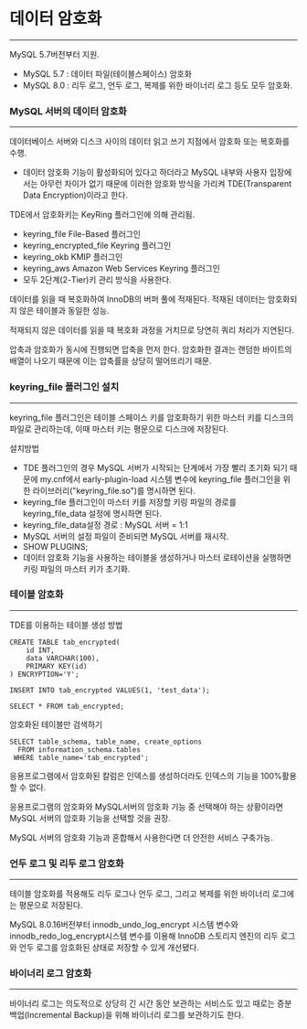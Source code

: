 # 데이터 암호화
---

MySQL 5.7버전부터 지원.

* MySQL 5.7 : 데이터 파일(테이블스페이스) 암호화
* MySQL 8.0 : 리두 로그, 언두 로그, 복제를 위한 바이너리 로그 등도 모두 암호화.

### MySQL 서버의 데이터 암호화
---
데이터베이스 서버와 디스크 사이의 데이터 읽고 쓰기 지점에서 암호화 또는 복호화를 수행.
* 데이터 암호화 기능이 활성화되어 있다고 하더라고 MySQL 내부와 사용자 입장에서는 아무런 차이가 없기 때문에 이러한 암호화 방식을 가리켜 TDE(Transparent Data Encryption)이라고 한다. 

TDE에서 암호화키는 KeyRing 플러그인에 의해 관리됨.
* keyring_file File-Based 플러그인
* keyring_encrypted_file Keyring 플러그인
* keyring_okb KMIP 플러그인
* keyring_aws Amazon Web Services Keyring 플러그인
* 모두 2단계(2-Tier)키 관리 방식을 사용한다. 

데이터를 읽을 때 복호화하여 InnoDB의 버퍼 풀에 적재된다. 적재된 데이터는 암호화되지 않은 테이블과 동일한 성능.

적재되지 않은 데이터를 읽을 때 복호화 과정을 거치므로 당연히 쿼리 처리가 지연된다. 

압축과 암호화가 동시에 진행되면 압축을 먼저 한다. 암호화한 결과는 랜덤한 바이트의 배열이 나오기 때문에 이는 압축률을 상당히 떨어뜨리기 때문.

### keyring_file 플러그인 설치
---
keyring_file 플러그인은 테이블 스페이스 키를 암호화하기 위한 마스터 키를 디스크의 파일로 관리하는데, 이때 마스터 키는 평문으로 디스크에 저장된다. 

설치방법
* TDE 플러그인의 경우 MySQL 서버가 시작되는 단계에서 가장 빨리 초기화 되기 때문에 my.cnf에서 early-plugin-load 시스템 변수에 keyring_file 플러그인을 위한 라이브러리("keyring_file.so")를 명시하면 된다. 
* keyring_file 플러그인이 마스터 키를 저장할 키링 파일의 경로를 keyring_file_data 설정에 명시하면 된다. 
* keyring_file_data설정 경로 : MySQL 서버 = 1:1
* MySQL 서버의 설정 파일이 준비되면 MySQL 서버를 재시작. 
* SHOW PLUGINS;
* 데이터 암호화 기능을 사용하는 테이블을 생성하거나 마스터 로테이션을 실행하면 키링 파일의 마스터 키가 초기화.

### 테이블 암호화
---
TDE를 이용하는 테이블 생성 방법
```MySQL
CREATE TABLE tab_encrypted(
    id INT,
    data VARCHAR(100),
    PRIMARY KEY(id)
) ENCRYPTION='Y';

INSERT INTO tab_encrypted VALUES(1, 'test_data');

SELECT * FROM tab_encrypted;
```

암호화된 테이블만 검색하기
```MySQL
SELECT table_schema, table_name, create_options
  FROM information_schema.tables
 WHERE table_name='tab_encrypted';
 ```

 응용프로그램에서 암호화된 칼럼은 인덱스를 생성하더라도 인덱스의 기능을 100%활용할 수 없다. 

 응용프로그램의 암호화와 MySQL서버의 암호화 기능 중 선택해야 하는 상황이라면 MySQL 서버의 암호화 기능을 선택할 것을 권장.

 MySQL 서버의 암호화 기능과 혼합해서 사용한다면 더 안전한 서비스 구축가능.

 ### 언두 로그 및 리두 로그 암호화
 ---
 테이블 암호화를 적용해도 리두 로그나 언두 로그, 그리고 복제를 위한 바이너리 로그에는 평문으로 저장된다. 

MySQL 8.0.16버전부터 innodb_undo_log_encrypt 시스템 변수와 innodb_redo_log_encrypt시스템 변수를 이용해 InnoDB 스토리지 엔진의 리두 로그와 언두 로그를 암호화된 상태로 저장할 수 있게 개선됐다.

### 바이너리 로그 암호화
---
바이너리 로그는 의도적으로 상당히 긴 시간 동안 보관하는 서비스도 있고 때로는 증분백업(Incremental Backup)을 위해 바이너리 로그를 보관하기도 한다. 
